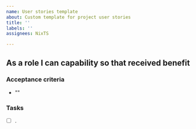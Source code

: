 ```yaml
---
name: User stories template
about: Custom template for project user stories
title: ''
labels: ''
assignees: NixTS

---
```


## As a **role** I can **capability** so that **received benefit**


### Acceptance criteria

- ""


### Tasks

- [ ] .
